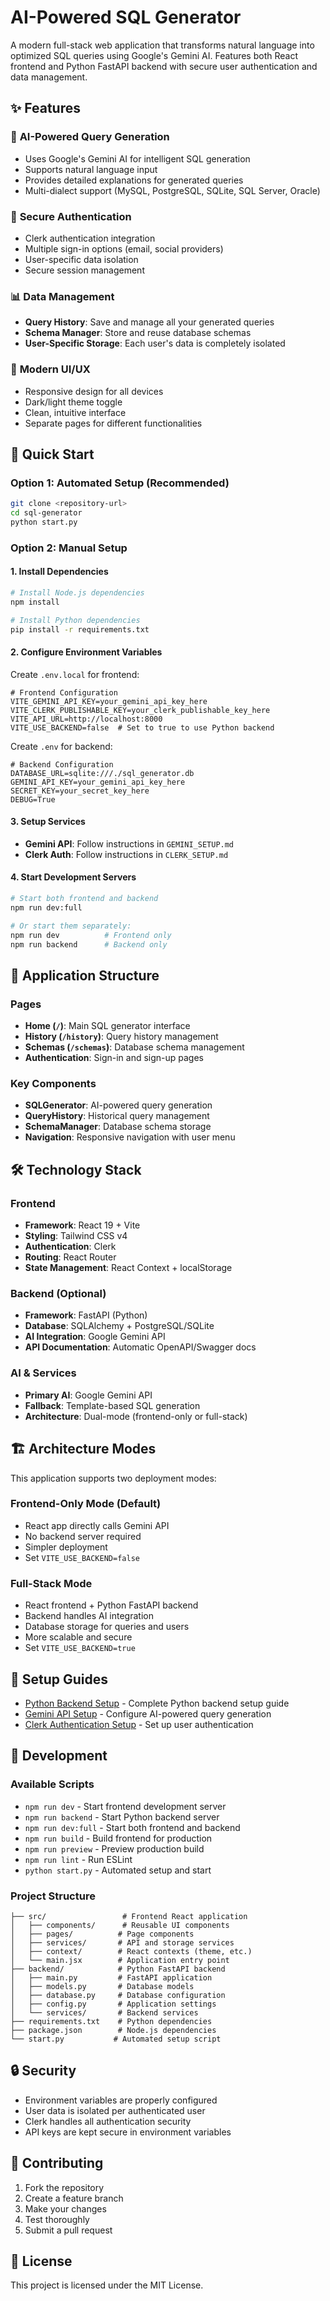 # AI-Powered SQL Generator

A modern full-stack web application that transforms natural language into optimized SQL queries using Google's Gemini AI. Features both React frontend and Python FastAPI backend with secure user authentication and data management.

## ✨ Features

### 🤖 **AI-Powered Query Generation**
- Uses Google's Gemini AI for intelligent SQL generation
- Supports natural language input
- Provides detailed explanations for generated queries
- Multi-dialect support (MySQL, PostgreSQL, SQLite, SQL Server, Oracle)

### 🔐 **Secure Authentication**
- Clerk authentication integration
- Multiple sign-in options (email, social providers)
- User-specific data isolation
- Secure session management

### 📊 **Data Management**
- **Query History**: Save and manage all your generated queries
- **Schema Manager**: Store and reuse database schemas
- **User-Specific Storage**: Each user's data is completely isolated

### 🎨 **Modern UI/UX**
- Responsive design for all devices
- Dark/light theme toggle
- Clean, intuitive interface
- Separate pages for different functionalities

## 🚀 Quick Start

### Option 1: Automated Setup (Recommended)
```bash
git clone <repository-url>
cd sql-generator
python start.py
```

### Option 2: Manual Setup

#### 1. Install Dependencies
```bash
# Install Node.js dependencies
npm install

# Install Python dependencies
pip install -r requirements.txt
```

#### 2. Configure Environment Variables
Create `.env.local` for frontend:
```env
# Frontend Configuration
VITE_GEMINI_API_KEY=your_gemini_api_key_here
VITE_CLERK_PUBLISHABLE_KEY=your_clerk_publishable_key_here
VITE_API_URL=http://localhost:8000
VITE_USE_BACKEND=false  # Set to true to use Python backend
```

Create `.env` for backend:
```env
# Backend Configuration
DATABASE_URL=sqlite:///./sql_generator.db
GEMINI_API_KEY=your_gemini_api_key_here
SECRET_KEY=your_secret_key_here
DEBUG=True
```

#### 3. Setup Services
- **Gemini API**: Follow instructions in `GEMINI_SETUP.md`
- **Clerk Auth**: Follow instructions in `CLERK_SETUP.md`

#### 4. Start Development Servers
```bash
# Start both frontend and backend
npm run dev:full

# Or start them separately:
npm run dev          # Frontend only
npm run backend      # Backend only
```

## 📱 Application Structure

### Pages
- **Home (`/`)**: Main SQL generator interface
- **History (`/history`)**: Query history management
- **Schemas (`/schemas`)**: Database schema management
- **Authentication**: Sign-in and sign-up pages

### Key Components
- **SQLGenerator**: AI-powered query generation
- **QueryHistory**: Historical query management
- **SchemaManager**: Database schema storage
- **Navigation**: Responsive navigation with user menu

## 🛠️ Technology Stack

### Frontend
- **Framework**: React 19 + Vite
- **Styling**: Tailwind CSS v4
- **Authentication**: Clerk
- **Routing**: React Router
- **State Management**: React Context + localStorage

### Backend (Optional)
- **Framework**: FastAPI (Python)
- **Database**: SQLAlchemy + PostgreSQL/SQLite
- **AI Integration**: Google Gemini API
- **API Documentation**: Automatic OpenAPI/Swagger docs

### AI & Services
- **Primary AI**: Google Gemini API
- **Fallback**: Template-based SQL generation
- **Architecture**: Dual-mode (frontend-only or full-stack)

## 🏗️ Architecture Modes

This application supports two deployment modes:

### Frontend-Only Mode (Default)
- React app directly calls Gemini API
- No backend server required
- Simpler deployment
- Set `VITE_USE_BACKEND=false`

### Full-Stack Mode
- React frontend + Python FastAPI backend
- Backend handles AI integration
- Database storage for queries and users
- More scalable and secure
- Set `VITE_USE_BACKEND=true`

## 📖 Setup Guides

- [Python Backend Setup](./PYTHON_SETUP.md) - Complete Python backend setup guide
- [Gemini API Setup](./GEMINI_SETUP.md) - Configure AI-powered query generation
- [Clerk Authentication Setup](./CLERK_SETUP.md) - Set up user authentication

## 🔧 Development

### Available Scripts
- `npm run dev` - Start frontend development server
- `npm run backend` - Start Python backend server
- `npm run dev:full` - Start both frontend and backend
- `npm run build` - Build frontend for production
- `npm run preview` - Preview production build
- `npm run lint` - Run ESLint
- `python start.py` - Automated setup and start

### Project Structure
```
├── src/                 # Frontend React application
│   ├── components/      # Reusable UI components
│   ├── pages/          # Page components
│   ├── services/       # API and storage services
│   ├── context/        # React contexts (theme, etc.)
│   └── main.jsx        # Application entry point
├── backend/            # Python FastAPI backend
│   ├── main.py         # FastAPI application
│   ├── models.py       # Database models
│   ├── database.py     # Database configuration
│   ├── config.py       # Application settings
│   └── services/       # Backend services
├── requirements.txt    # Python dependencies
├── package.json        # Node.js dependencies
└── start.py           # Automated setup script
```

## 🔒 Security

- Environment variables are properly configured
- User data is isolated per authenticated user
- Clerk handles all authentication security
- API keys are kept secure in environment variables

## 🤝 Contributing

1. Fork the repository
2. Create a feature branch
3. Make your changes
4. Test thoroughly
5. Submit a pull request

## 📄 License

This project is licensed under the MIT License.
